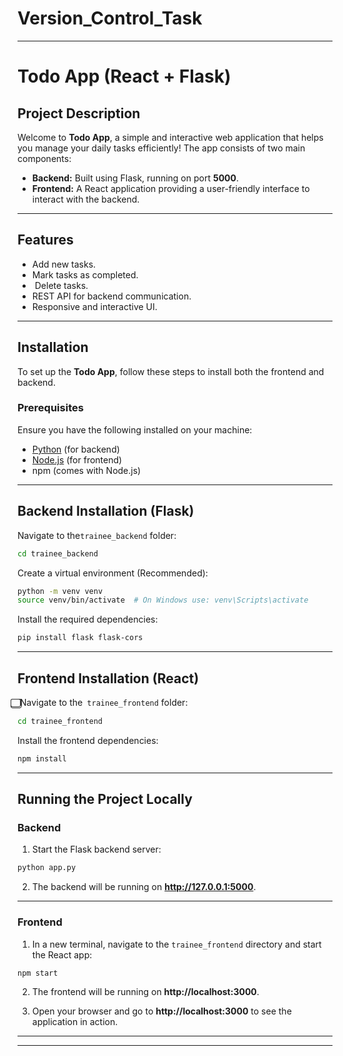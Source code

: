 # Version_Control_Task



---

# Todo App (React + Flask)  

##  Project Description  

Welcome to **Todo App**, a simple and interactive web application that helps you manage your daily tasks efficiently! The app consists of two main components:  

- **Backend:** Built using Flask, running on port **5000**.  
- **Frontend:** A React application providing a user-friendly interface to interact with the backend.  

---

## Features  

-  Add new tasks.  
- Mark tasks as completed.  
- ️ Delete tasks.  
-  REST API for backend communication.  
-  Responsive and interactive UI.  

---

## Installation  

To set up the **Todo App**, follow these steps to install both the frontend and backend.  

###  Prerequisites  

Ensure you have the following installed on your machine:  

- [Python](https://www.python.org/) (for backend)  
- [Node.js](https://nodejs.org/) (for frontend)  
- npm (comes with Node.js)  

---

## Backend Installation (Flask)  

 Navigate to the`trainee_backend` folder:  
```bash
cd trainee_backend
```  

 Create a virtual environment (Recommended):  
```bash
python -m venv venv
source venv/bin/activate  # On Windows use: venv\Scripts\activate
```  

 Install the required dependencies:  
```bash
pip install flask flask-cors
```  

---

##  Frontend Installation (React)  

⃣ Navigate to the` trainee_frontend` folder:  
```bash
cd trainee_frontend
```  

 Install the frontend dependencies:  
```bash
npm install
```  

---

## Running the Project Locally  

### Backend  

1. Start the Flask backend server:  
```bash
python app.py
```  
2. The backend will be running on **http://127.0.0.1:5000**.  

---

###  Frontend  

1. In a new terminal, navigate to the `trainee_frontend` directory and start the React app:  
```bash
npm start
```  
2. The frontend will be running on **http://localhost:3000**.  

3. Open your browser and go to **http://localhost:3000** to see the application in action.  

---

---
